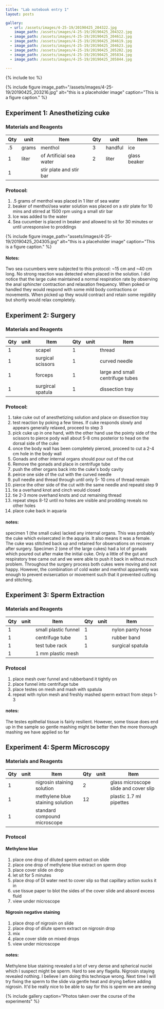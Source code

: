 ```yaml
---
title: "Lab notebook entry 1"
layout: posts

gallery:
  - url: /assets/images/4-25-19/20190425_204322.jpg
    image_path: /assets/images/4-25-19/20190425_204322.jpg
  - image_path: /assets/images/4-25-19/20190425_204612.jpg
  - image_path: /assets/images/4-25-19/20190425_204619.jpg
  - image_path: /assets/images/4-25-19/20190425_204623.jpg
  - image_path: /assets/images/4-25-19/20190425_205202.jpg
  - image_path: /assets/images/4-25-19/20190425_205834.jpg
  - image_path: /assets/images/4-25-19/20190425_205844.jpg
  
---
```

 {% include toc %}

{% include figure image_path="/assets/images/4-25-19/20190425_203216.jpg" alt="this is a placeholder image" caption="This is a figure caption." %}

## Experiment 1: Anesthetizing cuke

### Materials and Reagents

 | Qty| unit | Item                    | Qty| unit   | Item               |
 | ---| ---  |  ---                    | ---| ---    |                --- |
 | .5 | grams| menthol                 |  3 | handful| ice                |
 | 1  | liter| of Artificial sea water |  2 | liter  | glass beaker       |
 | 1  |      |stir plate and stir bar  |    |        |                    |

### Protocol:
1. .5 grams of menthol was placed in 1 liter of sea water
2. beaker of menthol/sea water solution was placed on a stir plate for 10 mins and stirred at 1500 rpm using a small stir bar
3. Ice was added to the water
4. Sea cucumber is placed in beaker and allowed to sit for 30 minutes or until unresponsive to proddings

{% include figure image_path="assets/images/4-25-19/20190425_204305.jpg" alt="this is a placeholder image" caption="This is a figure caption." %}

#### Notes:
Two sea cucumbers were subjected to this protocol: ~15 cm and ~40 cm long. No strong reaction was detected when placed in the solution. I did notice that the large cuke maintained a normal respiration rate by observing the anal sphincter contraction and relaxation frequency. When poked or handled they would respond with some mild body contractions or movements. When picked up they would contract and retain some regidiity but shortly would relax completely. 

## Experiment 2: Surgery

### Materials and Reagents

 | Qty| unit | Item                    | Qty| unit   | Item               |
 | ---| ---  |  ---                    | ---| ---    |                --- |
 | 1  | | scapel            | 1| | thread                |
 | 1  | | surgical scissors | 1 |  | curved needle       |
 | 1  | | forceps   | 1 |        |  large and small centrifuge tubes   |
 | 1  | | surgircal spatula |  1  |        | dissection tray                   |
 
### Protocol:
1. take cuke out of anesthetizing solution and place on dissection tray
2. test reaction by poking a few times. If cuke responds slowly and appears generally relaxed, proceed to step 3
3. pick cuke up in one hand, with the other hand use the pointy side of the scissors to pierce pody wall about 5-8 cms posterior to head on the dorsal side of the cuke
4. once the body wall has been completely pierced, proceed to cut a 2-4 cm hole in the body wall
5. Gonads and other internal organs should pour out of the cut
6. Remove the gonads and place in centrifuge tube
7. push the other organs back into the cuke's body cavity
8. peirce one side of the cut with the curved needle
9. pull needle and thread through until only 5- 10 cms of thread remain
10. pierce the other side of the cut with the same needle and repeatd step 9
11. tie a overhand knot and cinch would closed
12. tie 2-3 more overhand knots and cut remaining thread
13. repeat steps 8-12 until no holes are visible and prodding reveals no other holes
14. place cuke back in aquaria

#### notes:
specimen 1 (the small cuke) lacked any internal organs. This was probably the cuke which evisercated in the aquaria. It also means it was a female. The cuke was stitched back up and retained for observations on recovery after surgery. Specimen 2 (one of the large cukes) had a lot of gonads which poured out after make the initial cuke. Only a little of the gut and respiratory tree came out and we were able to push it back in without much problem. Throughout the surgery process both cukes were moving and not happy. However, the combination of cold water and menthol apparently was enough to prevent evisercation or movement such that it prevented cutting and stitching. 

## Experiment 3: Sperm Extraction

### Materials and Reagents

| Qty| unit | Item              |Qty| unit| Item                |
 | ---| ---  |  ---             |---| --- |                 --- |
 | 1  | | small plastic funnel  | 1 |     | nylon panty hose    |
 | 1  | | centrifuge tube       | 1 |     | rubber band         |
 | 1  | | test tube rack        | 1 |     | surgical spatula    |
 | 1  | | 1 mm plastic mesh     |   | | |

### Protocol
1. place mesh over funnel and rubberband it tightly on
2. place funnel into centrifuge tube
3. place testes on mesh and mash with spatula
4. repeat with nylon mesh and freshly mashed sperm extract from steps 1-3

#### notes:
The testes epithelial tissue is fairly resilient. However, some tissue does end up in the sample so gentle mashing might be better then the more thorough mashing we have applied so far

## Experiment 4: Sperm Microscopy

### Materials and Reagents

| Qty| unit | Item                    | Qty| unit   | Item               |
 | ---| ---  |  ---                    | ---| ---    |                --- |
 | 1 | | nigrosin staining solution  |  2 | | glass microscope slide and cover slip                |
 | 1  | | methylene blue staining solution| 12 | | plastic 1.7 ml pipettes       |
 | 1  | | standard compound microscope |    |        |                    |

### Protocol

#### Methylene blue
1. place one drop of diluted sperm extract on slide
2. place one drop of methylene blue extract on sperm drop
3. place cover slide on drop 
4. let sit for 5 minutes
5. place drop of DI water next to cover slip so that capillary action sucks it in
6. use tissue paper to blot the sides of the cover slide and absord excess fluid
7. view under microscope

#### Nigrosin negative staining
1. place drop of nigrosin on slide
2. place drop of dilute sperm extract on nigrosin drop
3. mix
4. place cover slide on mixed drops
5. view under microscope

#### notes:
Methylene blue staining revealed a lot of very dense and spherical nuclei which I suspect might be sperm. Hard to see any flagella. Nigrosin staying revealed nothing. I believe I am doing this technique wrong. Next time I will try fixing the sperm to the slide via gentle heat and drying before adding nigrosin. It'd be really nice to be able to say for this is sperm we are seeing

{% include gallery caption="Photos taken over the course of the experiments" %}
